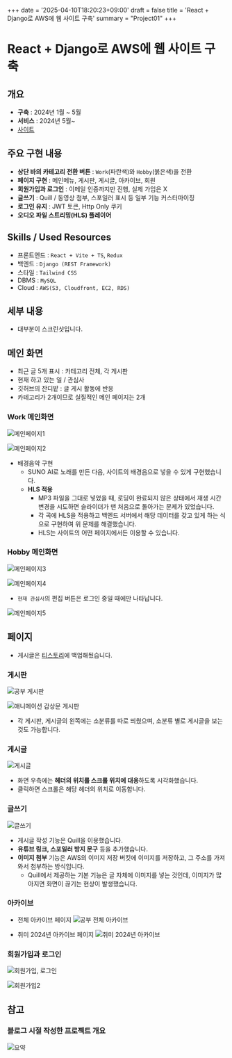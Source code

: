 +++
date = '2025-04-10T18:20:23+09:00'
draft = false
title = 'React + Django로 AWS에 웹 사이트 구축'
summary = "Project01"
+++

# React + Django로 AWS에 웹 사이트 구축
## 개요

- **구축** : 2024년 1월 ~ 5월 
- **서비스** : 2024년 5월~
- [사이트](https://www.htlee-blog.com/)

## 주요 구현 내용
- **상단 바의 카테고리 전환 버튼** : `Work`(파란색)와 `Hobby`(붉은색)을 전환
- **페이지 구현** : 메인메뉴, 게시판, 게시글, 아카이브, 회원
- **회원가입과 로그인** : 이메일 인증까지만 진행, 실제 가입은 X
- **글쓰기** : Quill / 동영상 첨부, 스포일러 표시 등 일부 기능 커스터마이징
- **로그인 유지** : JWT 토큰, Http Only 쿠키
- **오디오 파일 스트리밍(HLS) 플레이어**

## Skills / Used Resources
- 프론트엔드 : `React + Vite + TS`, `Redux`
- 백엔드 : `Django (REST Framework)`
- 스타일 : `Tailwind CSS`
- DBMS : `MySQL`
- Cloud : `AWS(S3, Cloudfront, EC2, RDS)`


## 세부 내용
- 대부분이 스크린샷입니다. 

## 메인 화면
- 최근 글 5개 표시 : 카테고리 전체, 각 게시판
- 현재 하고 있는 일 / 관심사 
- 깃허브의 잔디밭 : 글 게시 활동에 반응
- 카테고리가 2개이므로 실질적인 메인 페이지는 2개

### Work 메인화면
![메인페이지1](/images/MainSite1.PNG) 

![메인페이지2](/images/MainSite2.PNG)  
- 배경음악 구현
  - SUNO AI로 노래를 만든 다음, 사이트의 배경음으로 넣을 수 있게 구현했습니다.
  - **HLS 적용**
    - MP3 파일을 그대로 넣었을 때, 로딩이 완료되지 않은 상태에서 재생 시간 변경을 시도하면 슬라이더가 맨 처음으로 돌아가는 문제가 있었습니다.
    - 각 곡에 HLS을 적용하고 백엔드 서버에서 해당 데이터를 갖고 있게 하는 식으로 구현하여 위 문제를 해결했습니다.
    - HLS는 사이트의 어떤 페이지에서든 이용할 수 있습니다.

### Hobby 메인화면
![메인페이지3](/images/MainSite3.PNG) 

![메인페이지4](/images/MainSite4.PNG)  
- `현재 관심사`의 편집 버튼은 로그인 중일 때에만 나타납니다.

![메인페이지5](/images/MainSite5.PNG)

## 페이지
- 게시글은 [티스토리](https://waltwaez.tistory.com/)에 백업해뒀습니다.

### 게시판
![공부 게시판](/images/StudyPostList.PNG)

![애니메이션 감상문 게시판](/images/AnimePostList.PNG)

- 각 게시판, 게시글의 왼쪽에는 소분류를 따로 띄웠으며, 소분류 별로 게시글을 보는 것도 가능합니다.

### 게시글
![게시글](/images/PostDetail.PNG)
- 화면 우측에는 **헤더의 위치를 스크롤 위치에 대응**하도록 시각화했습니다. 
- 클릭하면 스크롤은 해당 헤더의 위치로 이동합니다.

### 글쓰기
![글쓰기](/images/WritePost.PNG)
- 게시글 작성 기능은 Quill을 이용했습니다.
- **유튜브 링크, 스포일러 방지 문구** 등을 추가했습니다.
- **이미지 첨부** 기능은 AWS의 이미지 저장 버킷에 이미지를 저장하고, 그 주소를 가져와서 첨부하는 방식입니다.
  - Quill에서 제공하는 기본 기능은 글 자체에 이미지를 넣는 것인데, 이미지가 많아지면 화면이 끊기는 현상이 발생했습니다.

### 아카이브
- 전체 아카이브 페이지
![공부 전체 아카이브](/images/StudyEntireArchive.PNG)

- 취미 2024년 아카이브 페이지
![취미 2024년 아카이브](/images/HobbyAnnualArchive.PNG)

### 회원가입과 로그인
![회원가입, 로그인](/images/SignIn&SignUp.PNG)

![회원가입2](/images/SignUp2.PNG)

## 참고
### 블로그 시절 작성한 프로젝트 개요
![요약](/images/Project1Summary.PNG)

